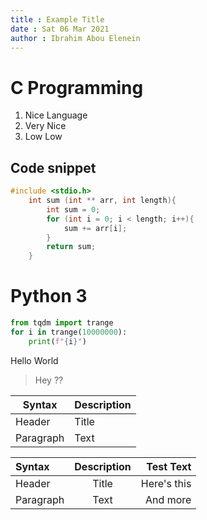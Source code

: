 ```yaml
---
title : Example Title 
date : Sat 06 Mar 2021 
author : Ibrahim Abou Elenein
---
```


# C Programming 

1. Nice Language
2. Very Nice 
3. Low Low

## Code snippet 
```c 
#include <stdio.h>
    int sum (int ** arr, int length){
        int sum = 0;
        for (int i = 0; i < length; i++){
            sum += arr[i];
        }
        return sum;
    }
```

# Python 3
```python
from tqdm import trange 
for i in trange(10000000):
    print(f"{i}")
```

Hello World 

> Hey ??



| Syntax      | Description |
| ----------- | ----------- |
| Header      | Title       |
| Paragraph   | Text        |



| Syntax      | Description | Test Text     |
| :---        |    :----:   |          ---: |
| Header      | Title       | Here's this   |
| Paragraph   | Text        | And more      |


